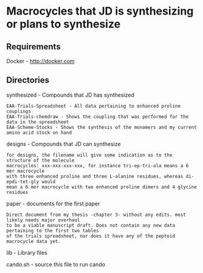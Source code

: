 # Macrocycles that JD is synthesizing or plans to synthesize

## Requirements

   Docker - http://docker.com


## Directories

synthesized - Compounds that JD has synthesized

	EAA-Trials-Spreadsheet - All data pertaining to enhanced proline couplings
	EAA-Trials-chemdraw - Shows the coupling that was performed for the data in the spreadsheet
	EAA-Scheme-Stocks - Shows the synthesis of the monomers and my current amino acid stock on hand

designs - Compounds that JD can synthesize

	for designs, the filename will give some indication as to the structure of the molecule
	macrocycles: xxx-xxx-xxx-xxx, for instance tri-ep-tri-ala means a 6 mer macrocycle 
	with three enhanced proline and three L-alanine residues, whereas di-epdi-tet-gly would 
	mean a 6 mer macrocycle with two enhanced proline dimers and 4 glycine residues

paper - documents for the first paper

	Direct document from my thesis -chapter 3- without any edits. most likely needs major overhaul
	to be a viable manuscript draft. Does not contain any new data pertaining to the first two tables
	of the trials spreadsheet, nor does it have any of the peptoid macrocycle data yet.

lib - Library files

cando.sh - source this file to run cando


